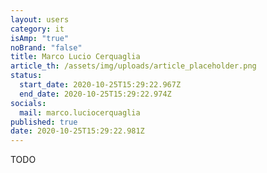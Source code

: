 ```yaml
---
layout: users
category: it
isAmp: "true"
noBrand: "false"
title: Marco Lucio Cerquaglia
article_th: /assets/img/uploads/article_placeholder.png
status:
  start_date: 2020-10-25T15:29:22.967Z
  end_date: 2020-10-25T15:29:22.974Z
socials:
  mail: marco.luciocerquaglia
published: true
date: 2020-10-25T15:29:22.981Z
---
```

TODO